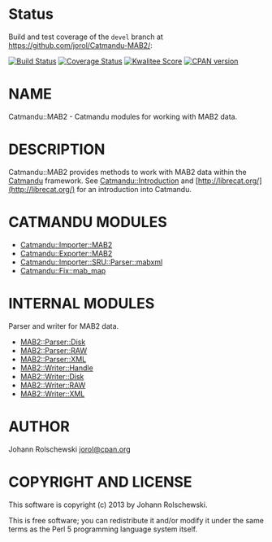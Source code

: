 # Status

Build and test coverage of the `devel` branch at <https://github.com/jorol/Catmandu-MAB2/>:

[![Build Status](https://travis-ci.org/jorol/Catmandu-MAB2.png)](https://travis-ci.org/jorol/Catmandu-MAB2)
[![Coverage Status](https://coveralls.io/repos/jorol/Catmandu-MAB2/badge.png?branch=devel)](https://coveralls.io/r/jorol/Catmandu-MAB2?branch=devel)
[![Kwalitee Score](http://cpants.cpanauthors.org/dist/Catmandu-MAB2.png)](http://cpants.cpanauthors.org/dist/Catmandu-MAB2)
[![CPAN version](https://badge.fury.io/pl/Catmandu-MAB2.png)](http://badge.fury.io/pl/Catmandu-MAB2)

# NAME

Catmandu::MAB2 - Catmandu modules for working with MAB2 data.

# DESCRIPTION

Catmandu::MAB2 provides methods to work with MAB2 data within the [Catmandu](https://metacpan.org/pod/Catmandu)
framework. See [Catmandu::Introduction](https://metacpan.org/pod/Catmandu::Introduction) and [http://librecat.org/](http://librecat.org/) for an
introduction into Catmandu.

# CATMANDU MODULES

- [Catmandu::Importer::MAB2](https://metacpan.org/pod/Catmandu::Importer::MAB2)
- [Catmandu::Exporter::MAB2](https://metacpan.org/pod/Catmandu::Exporter::MAB2)
- [Catmandu::Importer::SRU::Parser::mabxml](https://metacpan.org/pod/Catmandu::Importer::SRU::Parser::mabxml)
- [Catmandu::Fix::mab\_map](https://metacpan.org/pod/Catmandu::Fix::mab_map)

# INTERNAL MODULES

Parser and writer for MAB2 data.

- [MAB2::Parser::Disk](https://metacpan.org/pod/MAB2::Parser::Disk)
- [MAB2::Parser::RAW](https://metacpan.org/pod/MAB2::Parser::RAW)
- [MAB2::Parser::XML](https://metacpan.org/pod/MAB2::Parser::XML)
- [MAB2::Writer::Handle](https://metacpan.org/pod/MAB2::Writer::Handle)
- [MAB2::Writer::Disk](https://metacpan.org/pod/MAB2::Writer::Disk)
- [MAB2::Writer::RAW](https://metacpan.org/pod/MAB2::Writer::RAW)
- [MAB2::Writer::XML](https://metacpan.org/pod/MAB2::Writer::XML)

# AUTHOR

Johann Rolschewski <jorol@cpan.org>

# COPYRIGHT AND LICENSE

This software is copyright (c) 2013 by Johann Rolschewski.

This is free software; you can redistribute it and/or modify it under
the same terms as the Perl 5 programming language system itself.

